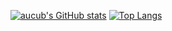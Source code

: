 [![aucub's GitHub stats](https://github-readme-stats.vercel.app/api?username=aucub&count_private=true&show_icons=true&theme=vue&include_all_commits=true)](https://github.com/anuraghazra/github-readme-stats)
[![Top Langs](https://github-readme-stats.vercel.app/api/top-langs/?username=aucub)](https://github.com/anuraghazra/github-readme-stats)
